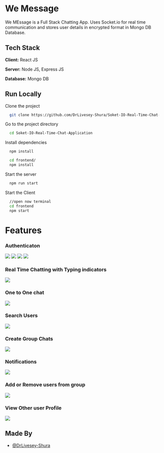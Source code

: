 
# We Message

We MEssage is a Full Stack Chatting App.
Uses Socket.io for real time communication and stores user details in encrypted format in Mongo DB Database.
## Tech Stack

**Client:** React JS

**Server:** Node JS, Express JS

**Database:** Mongo DB
  
## Run Locally

Clone the project

```bash
  git clone https://github.com/DrLivesey-Shura/Soket-IO-Real-Time-Chat-Application.git
```

Go to the project directory

```bash
  cd Soket-IO-Real-Time-Chat-Application
```

Install dependencies

```bash
  npm install
```

```bash
  cd frontend/
  npm install
```

Start the server

```bash
  npm run start
```
Start the Client

```bash
  //open now terminal
  cd frontend
  npm start
```

  
# Features

### Authenticaton
![](https://github.com/DrLivesey-Shura/Soket-IO-Real-Time-Chat-Application/blob/main/screenshots/LoginD.png)
![](https://github.com/DrLivesey-Shura/Soket-IO-Real-Time-Chat-Application/blob/main/screenshots/LoginW.png)
![](https://github.com/DrLivesey-Shura/Soket-IO-Real-Time-Chat-Application/blob/main/screenshots/RegisterD.png)
![](https://github.com/DrLivesey-Shura/Soket-IO-Real-Time-Chat-Application/blob/main/screenshots/RegisterW.png)
### Real Time Chatting with Typing indicators
![](https://github.com/DrLivesey-Shura/Soket-IO-Real-Time-Chat-Application/blob/main/screenshots/Typing%20indicator.png)
### One to One chat
![](https://github.com/DrLivesey-Shura/Soket-IO-Real-Time-Chat-Application/blob/main/screenshots/ful%20view.png)
### Search Users
![](https://github.com/DrLivesey-Shura/Soket-IO-Real-Time-Chat-Application/blob/main/screenshots/Search.png)
### Create Group Chats
![](https://github.com/DrLivesey-Shura/Soket-IO-Real-Time-Chat-Application/blob/main/screenshots/CreateGroupChat.png)
### Notifications 
![](https://github.com/DrLivesey-Shura/Soket-IO-Real-Time-Chat-Application/blob/main/screenshots/notification.png)
### Add or Remove users from group
![](https://github.com/DrLivesey-Shura/Soket-IO-Real-Time-Chat-Application/blob/main/screenshots/Edit%20Group.png)
### View Other user Profile
![](https://github.com/DrLivesey-Shura/Soket-IO-Real-Time-Chat-Application/blob/main/screenshots/ViewUserProfile.png)
## Made By

- [@DrLivesey-Shura](https://github.com/DrLivesey-Shura)
